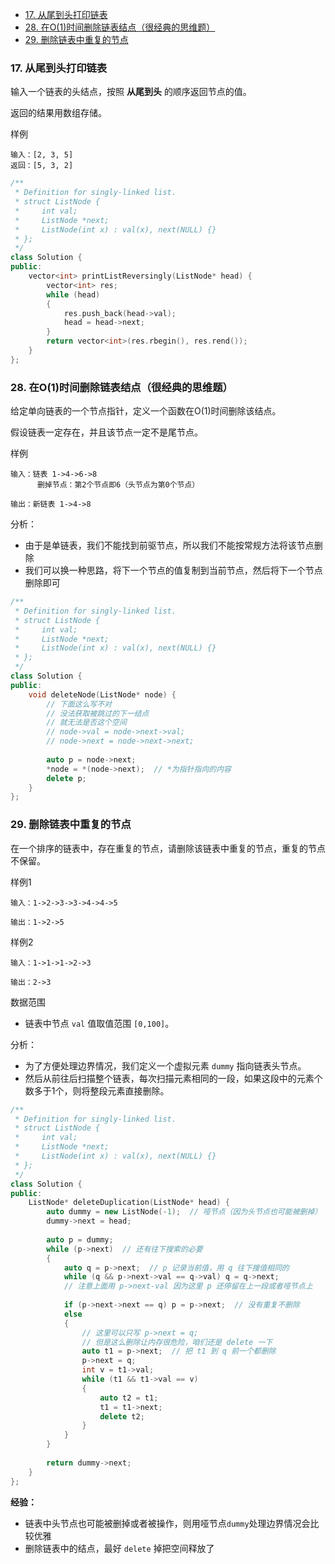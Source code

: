 
<!-- @import "[TOC]" {cmd="toc" depthFrom=1 depthTo=6 orderedList=false} -->

<!-- code_chunk_output -->

- [17. 从尾到头打印链表](#17-从尾到头打印链表)
- [28. 在O(1)时间删除链表结点（很经典的思维题）](#28-在o1时间删除链表结点很经典的思维题)
- [29. 删除链表中重复的节点](#29-删除链表中重复的节点)

<!-- /code_chunk_output -->

### 17. 从尾到头打印链表

输入一个链表的头结点，按照 **从尾到头** 的顺序返回节点的值。

返回的结果用数组存储。

样例
```
输入：[2, 3, 5]
返回：[5, 3, 2]
```

```cpp
/**
 * Definition for singly-linked list.
 * struct ListNode {
 *     int val;
 *     ListNode *next;
 *     ListNode(int x) : val(x), next(NULL) {}
 * };
 */
class Solution {
public:
    vector<int> printListReversingly(ListNode* head) {
        vector<int> res;
        while (head)
        {
            res.push_back(head->val);
            head = head->next;
        }
        return vector<int>(res.rbegin(), res.rend());
    }
};
```

### 28. 在O(1)时间删除链表结点（很经典的思维题）

给定单向链表的一个节点指针，定义一个函数在O(1)时间删除该结点。

假设链表一定存在，并且该节点一定不是尾节点。

样例
```
输入：链表 1->4->6->8
      删掉节点：第2个节点即6（头节点为第0个节点）

输出：新链表 1->4->8
```

分析：
- 由于是单链表，我们不能找到前驱节点，所以我们不能按常规方法将该节点删除
- 我们可以换一种思路，将下一个节点的值复制到当前节点，然后将下一个节点删除即可

```cpp
/**
 * Definition for singly-linked list.
 * struct ListNode {
 *     int val;
 *     ListNode *next;
 *     ListNode(int x) : val(x), next(NULL) {}
 * };
 */
class Solution {
public:
    void deleteNode(ListNode* node) {
        // 下面这么写不对
        // 没法获取被跳过的下一结点
        // 就无法是否这个空间
        // node->val = node->next->val;
        // node->next = node->next->next;
        
        auto p = node->next;
        *node = *(node->next);  // *为指针指向的内容
        delete p;
    }
};
```

### 29. 删除链表中重复的节点

在一个排序的链表中，存在重复的节点，请删除该链表中重复的节点，重复的节点不保留。

样例1
```
输入：1->2->3->3->4->4->5

输出：1->2->5
```

样例2
```
输入：1->1->1->2->3

输出：2->3
```

数据范围
- 链表中节点 `val` 值取值范围 `[0,100]`。

分析：
- 为了方便处理边界情况，我们定义一个虚拟元素 `dummy` 指向链表头节点。
- 然后从前往后扫描整个链表，每次扫描元素相同的一段，如果这段中的元素个数多于1个，则将整段元素直接删除。

```cpp
/**
 * Definition for singly-linked list.
 * struct ListNode {
 *     int val;
 *     ListNode *next;
 *     ListNode(int x) : val(x), next(NULL) {}
 * };
 */
class Solution {
public:
    ListNode* deleteDuplication(ListNode* head) {
        auto dummy = new ListNode(-1);  // 哑节点（因为头节点也可能被删掉）
        dummy->next = head;
        
        auto p = dummy;
        while (p->next)  // 还有往下搜索的必要
        {
            auto q = p->next;  // p 记录当前值，用 q 往下搜值相同的
            while (q && p->next->val == q->val) q = q->next;
            // 注意上面用 p->next-val 因为这里 p 还停留在上一段或者哑节点上
            
            if (p->next->next == q) p = p->next;  // 没有重复不删除
            else
            {
                // 这里可以只写 p->next = q;
                // 但是这么删除让内存很危险，咱们还是 delete 一下
                auto t1 = p->next;  // 把 t1 到 q 前一个都删除
                p->next = q;
                int v = t1->val;
                while (t1 && t1->val == v)
                {
                    auto t2 = t1;
                    t1 = t1->next;
                    delete t2;
                }
            }
        }
        
        return dummy->next;
    }
};
```

**经验：**
- 链表中头节点也可能被删掉或者被操作，则用哑节点`dummy`处理边界情况会比较优雅
- 删除链表中的结点，最好 `delete` 掉把空间释放了
